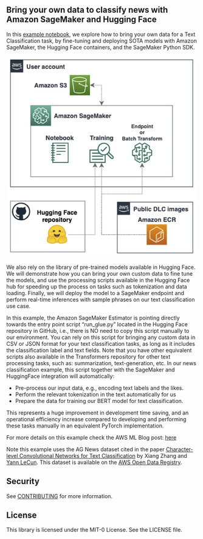 ## Bring your own data to classify news with Amazon SageMaker and Hugging Face

In this [example notebook](./byod-news-sm-sf.ipynb), we explore how to bring your own data for a Text Classification task, by fine-tuning and deploying SOTA models with Amazon SageMaker, the Hugging Face containers, and the SageMaker Python SDK.

![](./images/arch.png)


We also rely on the library of pre-trained models available in Hugging Face. We will demonstrate how you can bring your own custom data to fine tune the models, and use the processing scripts available in the Hugging Face hub for speeding up the process on tasks such as tokenization and data loading. Finally, we will deploy the model to a SageMaker endpoint and perform real-time inferences with sample phrases on our text classification use case.

In this example, the Amazon SageMaker Estimator is pointing directly towards the entry point script “run_glue.py” located in the Hugging Face repository in GitHub, i.e., there is NO need to copy this script manually to our environment. You can rely on this script for bringing any custom data in CSV or JSON format for your text classification tasks, as long as it includes the classification label and text fields. Note that you have other equivalent scripts also available in the Transformers repository for other text processing tasks, such as: summarization, text-generation, etc. In our news classification example, this script together with the SageMaker and HuggingFace integration will automatically:

* Pre-process our input data, e.g., encoding text labels and the likes.
* Perform the relevant tokenization in the text automatically for us
* Prepare the data for training our BERT model for text classification.

This represents a huge improvement in development time saving, and an operational efficiency increase compared to developing and performing these tasks manually in an equivalent PyTorch implementation.

For more details on this example check the AWS ML Blog post: [here](https://aws.amazon.com/blogs/machine-learning/bring-your-own-data-to-classify-news-with-amazon-sagemaker-and-hugging-face/)

Note this example uses the AG News dataset cited in the paper [Character-level Convolutional Networks for Text Classification](https://arxiv.org/abs/1509.01626) by Xiang Zhang and [Yann LeCun](https://twitter.com/ylecun). This dataset is available on the [AWS Open Data Registry](https://registry.opendata.aws/fast-ai-nlp/).

## Security

See [CONTRIBUTING](CONTRIBUTING.md#security-issue-notifications) for more information.

## License

This library is licensed under the MIT-0 License. See the LICENSE file.

